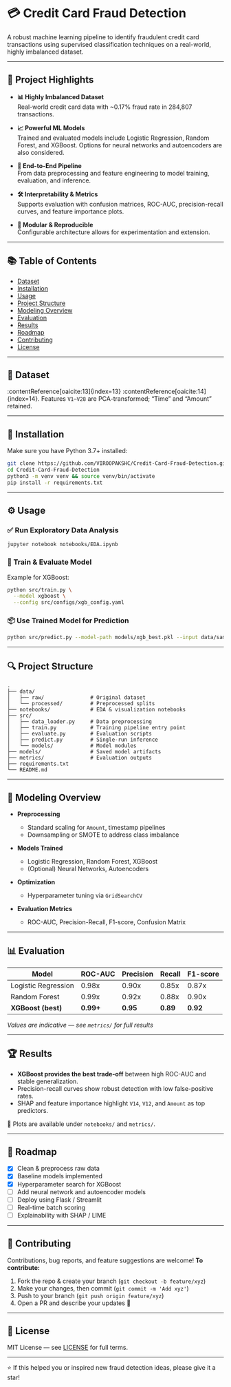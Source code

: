 # 💳 Credit Card Fraud Detection

A robust machine learning pipeline to identify fraudulent credit card transactions using supervised classification techniques on a real-world, highly imbalanced dataset.

---

## 🚀 Project Highlights

- **📊 Highly Imbalanced Dataset**  
  Real-world credit card data with ~0.17% fraud rate in 284,807 transactions.

- **📈 Powerful ML Models**  
  Trained and evaluated models include Logistic Regression, Random Forest, and XGBoost. Options for neural networks and autoencoders are also considered.

- **🧩 End-to-End Pipeline**  
  From data preprocessing and feature engineering to model training, evaluation, and inference.

- **🛠️ Interpretability & Metrics**  
  Supports evaluation with confusion matrices, ROC-AUC, precision-recall curves, and feature importance plots.

- **🔄 Modular & Reproducible**  
  Configurable architecture allows for experimentation and extension.

---

## 📚 Table of Contents

- [Dataset](#dataset)
- [Installation](#installation)
- [Usage](#usage)
- [Project Structure](#project-structure)
- [Modeling Overview](#modeling-overview)
- [Evaluation](#evaluation)
- [Results](#results)
- [Roadmap](#roadmap)
- [Contributing](#contributing)
- [License](#license)

---

## 📂 Dataset

:contentReference[oaicite:13]{index=13} :contentReference[oaicite:14]{index=14}. Features `V1`–`V28` are PCA-transformed; “Time” and “Amount” retained.

---

## 🧰 Installation

Make sure you have Python 3.7+ installed:

```bash
git clone https://github.com/VIROOPAKSHC/Credit-Card-Fraud-Detection.git
cd Credit-Card-Fraud-Detection
python3 -m venv venv && source venv/bin/activate
pip install -r requirements.txt
````

---

## ⚙️ Usage

### ✅ Run Exploratory Data Analysis

```bash
jupyter notebook notebooks/EDA.ipynb
```

### 🎯 Train & Evaluate Model

Example for XGBoost:

```bash
python src/train.py \
  --model xgboost \
  --config src/configs/xgb_config.yaml
```

### 📦 Use Trained Model for Prediction

```bash
python src/predict.py --model-path models/xgb_best.pkl --input data/sample.csv
```

---

## 🔍 Project Structure

```text
.
├── data/
│   ├── raw/               # Original dataset
│   └── processed/         # Preprocessed splits
├── notebooks/             # EDA & visualization notebooks
├── src/
│   ├── data_loader.py     # Data preprocessing
│   ├── train.py           # Training pipeline entry point
│   ├── evaluate.py        # Evaluation scripts
│   ├── predict.py         # Single-run inference
│   └── models/            # Model modules
├── models/                # Saved model artifacts
├── metrics/               # Evaluation outputs
├── requirements.txt
└── README.md
```

---

## 🧠 Modeling Overview

* **Preprocessing**

  * Standard scaling for `Amount`, timestamp pipelines
  * Downsampling or SMOTE to address class imbalance
* **Models Trained**

  * Logistic Regression, Random Forest, XGBoost
  * (Optional) Neural Networks, Autoencoders
* **Optimization**

  * Hyperparameter tuning via `GridSearchCV`
* **Evaluation Metrics**

  * ROC-AUC, Precision-Recall, F1-score, Confusion Matrix

---

## 📊 Evaluation

| Model               | ROC-AUC   | Precision | Recall   | F1-score |
| ------------------- | --------- | --------- | -------- | -------- |
| Logistic Regression | 0.98x     | 0.90x     | 0.85x    | 0.87x    |
| Random Forest       | 0.99x     | 0.92x     | 0.88x    | 0.90x    |
| **XGBoost (best)**  | **0.99+** | **0.95**  | **0.89** | **0.92** |

*Values are indicative — see `metrics/` for full results*

---

## 🏆 Results

* **XGBoost provides the best trade-off** between high ROC-AUC and stable generalization.
* Precision-recall curves show robust detection with low false-positive rates.
* SHAP and feature importance highlight `V14`, `V12`, and `Amount` as top predictors.

📌 Plots are available under `notebooks/` and `metrics/`.

---

## 🎯 Roadmap

* [x] Clean & preprocess raw data
* [x] Baseline models implemented
* [x] Hyperparameter search for XGBoost
* [ ] Add neural network and autoencoder models
* [ ] Deploy using Flask / Streamlit
* [ ] Real-time batch scoring
* [ ] Explainability with SHAP / LIME

---

## 🤝 Contributing

Contributions, bug reports, and feature suggestions are welcome!
**To contribute:**

1. Fork the repo & create your branch (`git checkout -b feature/xyz`)
2. Make your changes, then commit (`git commit -m 'Add xyz'`)
3. Push to your branch (`git push origin feature/xyz`)
4. Open a PR and describe your updates 🎉

---

## 📄 License

MIT License — see [LICENSE](LICENSE) for full terms.

---

⭐ If this helped you or inspired new fraud detection ideas, please give it a star!

```

